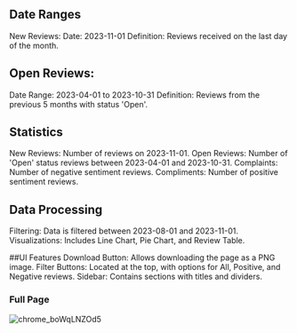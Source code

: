 
## Date Ranges
New Reviews:
Date: 2023-11-01
Definition: Reviews received on the last day of the month.

## Open Reviews:
Date Range: 2023-04-01 to 2023-10-31
Definition: Reviews from the previous 5 months with status 'Open'.
## Statistics
New Reviews: Number of reviews on 2023-11-01.
Open Reviews: Number of 'Open' status reviews between 2023-04-01 and 2023-10-31.
Complaints: Number of negative sentiment reviews.
Compliments: Number of positive sentiment reviews.
## Data Processing
Filtering: Data is filtered between 2023-08-01 and 2023-11-01.
Visualizations: Includes Line Chart, Pie Chart, and Review Table.

##UI Features
Download Button: Allows downloading the page as a PNG image.
Filter Buttons: Located at the top, with options for All, Positive, and Negative reviews.
Sidebar: Contains sections with titles and dividers.

### Full Page
![chrome_boWqLNZOd5](https://github.com/user-attachments/assets/6afed375-f6a4-4446-944a-42e41188ac14)

